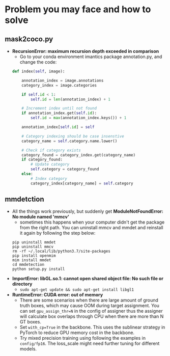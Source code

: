 # Problem you may face and how to solve

## mask2coco.py
* **RecursionError: maximum recursion depth exceeded in comparison**
    * Go to your conda environment imantics package annotation.py, and change the code:
    ```python
    def index(self, image):

        annotation_index = image.annotations
        category_index = image.categories

        if self.id < 1:
            self.id = len(annotation_index) + 1

        # Increment index until not found
        if annotation_index.get(self.id):
            self.id = max(annotation_index.keys()) + 1

        annotation_index[self.id] = self

        # Category indexing should be case insenstive
        category_name = self.category.name.lower()

        # Check if category exists
        category_found = category_index.get(category_name)
        if category_found:
            # Update category
            self.category = category_found
        else:
            # Index category
            category_index[category_name] = self.category
    ```
## mmdetction
* All the things work previously, but suddenly get **ModuleNotFoundError: No module named 'mmcv'**
    * sometimes this happens when your computer didn't get the package from the right path. You can uninstall mmcv and mmdet and reinstall it again by following the step below:
    ```
    pip uninstall mmdet
    pip uninstall mmcv
    rm -rf ~/.local/lib/python3.7/site-packages
    pip install openmim
    mim install mmdet
    cd mmdetection
    python setup.py install
    ```
* **ImportError: libGL.so.1: cannot open shared object file: No such file or directory**
    * `sudo apt-get update && sudo apt-get install libgl1`
* **RuntimeError: CUDA error: out of memory**
    * There are some scenarios when there are large amount of ground truth boxes, which may cause OOM during target assignment. You can set `gpu_assign_thr=N` in the config of assigner thus the assigner will calculate box overlaps through CPU when there are more than N GT boxes.
    *   Set `with_cp=True` in the backbone. This uses the sublinear strategy in PyTorch to reduce GPU memory cost in the backbone.
    * Try mixed precision training using following the examples in `config/fp16`. The loss_scale might need further tuning for different models.